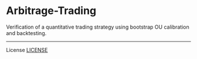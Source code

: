 # Arbitrage-Trading
Verification of a quantitative trading strategy using bootstrap OU calibration and backtesting.
 
 ---

 License [LICENSE](LICENSE)
